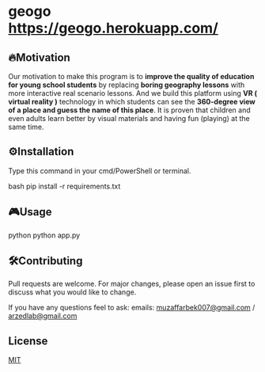 # geogo https://geogo.herokuapp.com/

## 🔥Motivation 
Our motivation to make this program is to **improve the quality of education for young school students** by replacing **boring geography lessons** with more interactive real scenario lessons. And we build this platform using **VR ( virtual reality )** technology in which students can see the **360-degree view of a place and guess the name of this place**. It is proven that children and even adults learn better by visual materials and having fun (playing) at the same time.
## ⚙️Installation

Type this command in your cmd/PowerShell or terminal.

bash
pip install -r requirements.txt

## 🎮Usage

python
python app.py

## 🛠Contributing
Pull requests are welcome. For major changes, please open an issue first to discuss what you would like to change.

If you have any questions feel to ask: emails: muzaffarbek007@gmail.com / arzedlab@gmail.com  

## License
[MIT](https://choosealicense.com/licenses/mit/)
